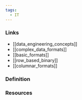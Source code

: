 ```yaml
---
tags:
  - IT
---
```

### Links
- [[data_engineering_concepts]]
- [[complex_data_formats]]
- [[basic_formats]]
- [[row_based_binary]]
- [[columnar_formats]]

### Definition

### Resources
